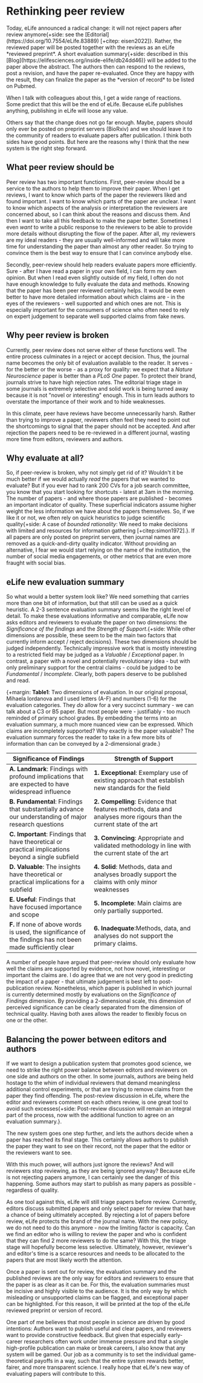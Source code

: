 # Rethinking peer review
<section markdown="1">
Today, eLife announced a radical change: it will not reject papers after review anymore{+side: see the [Editorial](https://doi.org/10.7554/eLife.83889) [+citep: eisen2022]}. Rather, the reviewed paper will be posted together with the reviews as an eLife *reviewed preprint*. A short evaluation summary{+side: described in this [Blog](https://elifesciences.org/inside-elife/db24dd46)} will be added to the paper above the abstract. The authors then can respond to the reviews, post a revision, and have the paper re-evaluated. Once they are happy with the result, they can finalize the paper as the *version of record* to be listed on Pubmed.

When I talk with colleagues about this, I get a wide range of reactions. Some predict that this will be the end of eLife. Because eLife publishes anything, publishing in eLife will loose any value. 

Others say that the change does not go far enough. Maybe, papers should only ever be posted on preprint servers (BioRxiv) and we should leave it to the community of readers to evaluate papers after publication. I think both sides have good points. But here are the reasons why I think that the new system is the right step forward.   

## What peer review should be 
Peer review has two important functions. First, peer-review should be a service to the authors to help them to improve their paper. When I get reviews, I want to know which parts of the paper the reviewers liked and found important. I want to know which parts of the paper are unclear. I want to know which aspects of the analysis or interpretation the reviewers are concerned about, so I can think about the reasons and discuss them. And then I want to take all this feedback to make the paper better. Sometimes I even *want* to write a public response to the reviewers to be able to provide more details without disrupting the flow of the paper. After all, my reviewers are my ideal readers - they are usually well-informed and will take more time for understanding the paper than almost any other reader. So trying to convince them is the best way to ensure that I can convince anybody else. 

Secondly, peer-review should help readers evaluate papers more efficiently. Sure - after I have read a paper in your own field, I can form my own opinion. But when I read even slightly outside of my field, I often do not have enough knowledge to fully evaluate the data and methods. Knowing that the paper has been peer reviewed certainly helps. It would be even better to have more detailed information about which claims are - in the eyes of the reviewers -  well supported and which ones are not. This is especially important for the consumers of science who often need to rely on expert judgement to separate well supported claims from fake news.  

## Why peer review is broken 

Currently, peer review does not serve either of these functions well. The entire  process culminates in a  reject or accept decision. Thus, the journal name becomes the only bit of evaluation available to the reader. It serves - for the better or the worse - as a proxy for quality: we expect that a *Nature Neuroscience* paper is better than a *PLoS One* paper. To protect their brand, journals strive to have high rejection rates. The editorial triage stage in some journals is extremely selective and solid work is being turned away because it is not "novel or interesting" enough. This in turn leads authors to overstate the importance of their work and to hide weaknesses. 

In this climate, peer have reviews have become unnecessarily harsh. Rather than trying to improve a paper,  reviewers often feel they need to point out the shortcomings to signal that the paper should not be accepted. And after rejection the papers need to be re-reviewed in a different journal, wasting more time from editors, reviewers and authors. 

## Why evaluate at all? 

So, if peer-review is broken, why not simply get rid of it? Wouldn't it be much better if we would actually *read* the papers that we wanted to evaluate? But if you ever had to rank 200 CVs for a job search committee, you know that you start looking for shortcuts - latest at 3am in the morning. The number of papers - and where those papers are published - becomes an important indicator of quality. These superficial indicators assume higher weight the less information we have about the papers themselves. So, if we like it or not, we often rely on quick heuristics to judge scientific quality{+side: A case of *bounded rationality*: We need to make decisions with limited and resources for information gathering [+citep:simon1972].}. If all papers are only posted on preprint servers, then journal names are removed as a quick-and-dirty quality indicator. Without providing an alternative, I fear we would start relying on the name of the institution, the number of social media engagements, or other metrics that are even more fraught with social bias. 

## eLife new evaluation summary

So what would a better system look like? We need something that carries more than one bit of information, but that still can be used as a quick heuristic. A 2-3 sentence evaluation summary seems like the right level of detail. To make these evaluations informative and comparable, eLife now asks editors and reviewers to evaluate the paper on two dimensions: the *Significance of the findings* and the *Strength of Support*.{+side: While other dimensions are possible, these seem to be the main two factors that currently inform accept / reject decisions}. These two dimensions should be judged independently. Technically impressive work that is mostly interesting to a restricted field may be judged as a *Valuable* / *Exceptional* paper. In contrast, a paper with a novel and potentially revolutionary idea - but with only  preliminary support for the central claims - could be judged to be *Fundamental* / *Incomplete*. Clearly, both papers deserve to be published and read.         

{+margin: **Table1**:  Two dimensions of evaluation. In our original proposal, Mihaela Iordanova and I used letters (A-F) and numbers (1-6) for the evaluation categories. They *do* allow for a very succinct summary -  we can talk about a C3 or B5 paper. But most people were - justifiably - too much reminded of primary school grades. By embedding the terms into an evaluation summary, a much more nuanced view can be expressed. Which claims are incompletely supported? Why exactly is the paper valuable? The evaluation summary forces the reader to take in a few more bits of information than can be conveyed by a 2-dimensional grade.}

| **Significance of Findings**                                 | **Strength of Support**                                      |
| ------------------------------------------------------------ | ------------------------------------------------------------ |
| **A. Landmark**: Findings with profound implications that are expected to have widespread influence | **1. Exceptional**: Exemplary use of existing approach that establish new standards for the field |
| **B. Fundamental**: Findings that substantially advance our understanding of major research questions | **2. Compelling**: Evidence that features methods, data and analyses more rigours than the current state of the art |
| **C. Important**: Findings that have theoretical or practical implications beyond a single subfield | **3. Convincing**: Appropriate and validated methodology in line with the current state of the art |
| **D. Valuable**: The insights have theoretical or practical implications for a subfield | **4. Solid**: Methods, data and analyses broadly support the claims with only minor weaknesses |
| **E. Useful**: Findings that have focused importance and scope | **5. Incomplete**: Main claims are only partially supported. |
| **F.** If none of above words is used, the significance of the findings has not been made sufficiently clear | **6. Inadequate**:Methods, data, and analyses do not support the primary claims. |

A number of people have argued that peer-review should only evaluate how well the claims are supported by evidence, not how novel, interesting or important the claims are. I do agree that we are not very good in predicting the impact of a paper -  that ultimate judgement is best left to post-publication review. Nonetheless, which paper is published in which journal is currently determined mostly by evaluations on the *Significance of Findings* dimension. By providing a 2-dimensional scale, this dimension of perceived significance can be clearly separated from the dimension of technical quality. Having both axes allows the reader to flexibly focus on one or the other. 

## Balancing the power between editors and authors  

If we want to design a publication system that promotes good science, we need to strike the right power balance between editors and reviewers on one side and authors on the other. In some journals, authors are being held hostage to the whim of individual reviewers that demand meaningless additional control experiments, or that are trying to remove claims from the paper they find offending. The post-review discussion in eLife, where the editor and reviewers comment on each others review, is one great tool to avoid such excesses{+side: Post-review discussion will remain an integral part of the process, now with the additional function to agree on an evaluation summary.}. 

The new system goes one step further, and lets the authors decide when a paper has reached its final stage. This certainly allows authors to publish the paper they want to see on their record, not the paper that the editor or the reviewers want to see. 

With this much power, will authors just ignore the reviews? And will reviewers stop reviewing, as they are being ignored anyway? Because eLife is not rejecting papers anymore, I can certainly see the danger of this happening. Some authors may start to publish as many papers as possible - regardless of quality.

As one tool against this, eLife will still triage papers before review. Currently, editors discuss submitted papers and only select paper for review that have a chance of being ultimately accepted. By rejecting a lot of papers before review, eLife protects the brand of the journal name. With the new policy, we do not need to do this anymore - now the limiting factor is capacity. Can we find an editor who is willing to review the paper and who is confident that they can find 2 more reviewers to do the same? With this, the triage stage will hopefully become less selective. Ultimately, however, reviewer's and editor's time is a scarce resources and needs to be allocated to the papers that are most likely worth the attention.  

Once a paper is sent out for review, the evaluation summary and the published reviews are the only way for editors and reviewers to ensure that the paper is as clear as it can be. For this, the evaluation summaries must be incisive and highly visible to the audience. It is the only way by which misleading or unsupported claims can be flagged, and exceptional paper can be highlighted. For this reason, it will be printed at the top of the eLife reviewed preprint or version of record. 

One part of me believes that most people in science are driven by good intentions: Authors want to publish useful and clear papers, and reviewers want to provide constructive feedback. But given that especially early-career researchers often work under immense pressure and that a single high-profile publication can make or break careers, I also know that any system will be gamed. Our job as a community is to set the individual game-theoretical payoffs in a way, such that the entire system rewards better, fairer, and more transparent science. I really hope that eLife's new way of evaluating papers will contribute to this. 
</section>

